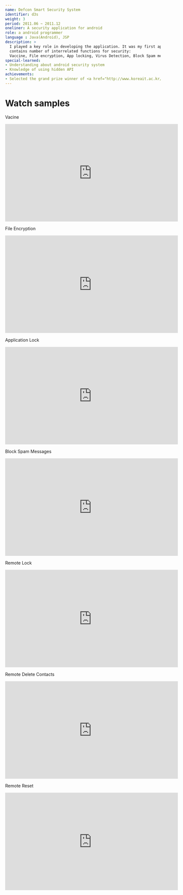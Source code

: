 ```yaml
---
name: Defcon Smart Security System
identifier: d3s
weight: 3
period: 2011.06 ~ 2011.12
oneliner: A security application for android
role: a android programmer
language : Java(Android), JSP
description: >
  I played a key role in developing the application. It was my first application 
  contains number of interrelated functions for security: 
  Vaccine, File encryption, App locking, Virus Detection, Block Spam messages and Remote-Control(Find My Phone, Backup, Lock, Reset).
special-learned:
- Understanding about android security system
- Knowledge of using hidden API
achievements:
- Selected the grand prize winner of <a href="http://www.koreait.ac.kr/new/project/project02.asp?syear=2011">2011 korea IT project contest.</a>
---
```


# Watch samples
<p> Vacine
</p>
<div class="video-wrapper">
  <div class="video-wrapper-inner">
    <iframe width="560" height="315" src="https://www.youtube.com/embed/dU-Mzx3r95c" frameborder="0" allowfullscreen></iframe>
  </div>
</div>

<p> File Encryption
</p>
<div class="video-wrapper">
  <div class="video-wrapper-inner">
    <iframe width="560" height="315" src="https://www.youtube.com/embed/xIKd450RB5k" frameborder="0" allowfullscreen></iframe>
  </div>
</div>

<p> Application Lock
</p>
<div class="video-wrapper">
  <div class="video-wrapper-inner">
    <iframe width="560" height="315" src="https://www.youtube.com/embed/6pk8C18KMlo" frameborder="0" allowfullscreen></iframe>
  </div>
</div>

<p> Block Spam Messages
</p>
<div class="video-wrapper">
  <div class="video-wrapper-inner">
    <iframe width="560" height="315" src="https://www.youtube.com/embed/890kkwuBvAI" frameborder="0" allowfullscreen></iframe>
  </div>
</div>

<p> Remote Lock
</p>
<div class="video-wrapper">
  <div class="video-wrapper-inner">
    <iframe width="560" height="315" src="https://www.youtube.com/embed/pQi8e_k71VA" frameborder="0" allowfullscreen></iframe>
  </div>
</div>

<p> Remote Delete Contacts
</p>
<div class="video-wrapper">
  <div class="video-wrapper-inner">
    <iframe width="560" height="315" src="https://www.youtube.com/embed/YTVqtA8399U" frameborder="0" allowfullscreen></iframe>
  </div>
</div>

<p> Remote Reset
</p>
<div class="video-wrapper">
  <div class="video-wrapper-inner">
    <iframe width="560" height="315" src="https://www.youtube.com/embed/fEymGb_lV2Q" frameborder="0" allowfullscreen></iframe>
  </div>
</div>